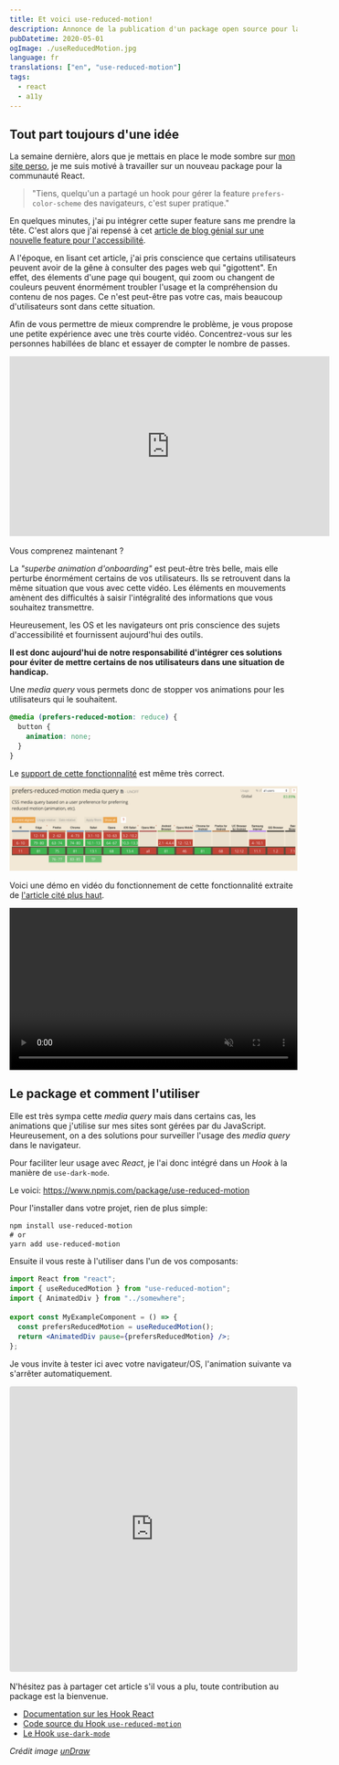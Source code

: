 ```yaml
---
title: Et voici use-reduced-motion!
description: Annonce de la publication d'un package open source pour la gestion de la réduction des mouvements pour l'accessibilité du web. Inspiré de mes lectures et voulant en apprendre plus sur les Hook de React.
pubDatetime: 2020-05-01
ogImage: ./useReducedMotion.jpg
language: fr
translations: ["en", "use-reduced-motion"]
tags:
  - react
  - a11y
---
```


## Tout part toujours d'une idée

La semaine dernière, alors que je mettais en place le mode sombre sur [mon site perso](https://slashgear.github.io/fr/), je me suis motivé à travailler sur un nouveau package pour la communauté React.

> "Tiens, quelqu'un a partagé un hook pour gérer la feature `prefers-color-scheme` des navigateurs, c'est super pratique."

En quelques minutes, j'ai pu intégrer cette super feature sans me prendre la tête.
C'est alors que j'ai repensé à cet [article de blog génial sur une nouvelle feature pour l'accessibilité](https://web.dev/prefers-reduced-motion/).

A l'époque, en lisant cet article, j'ai pris conscience que certains utilisateurs peuvent avoir de la gêne à consulter des pages web qui "gigottent".
En effet, des élements d'une page qui bougent, qui zoom ou changent de couleurs peuvent énormément troubler l'usage et la compréhension du contenu de nos pages.
Ce n'est peut-être pas votre cas, mais beaucoup d'utilisateurs sont dans cette situation.

Afin de vous permettre de mieux comprendre le problème, je vous propose une petite expérience avec une très courte vidéo.
Concentrez-vous sur les personnes habillées de blanc et essayer de compter le nombre de passes.

<iframe width="560" height="315" src="https://www.youtube-nocookie.com/embed/Ahg6qcgoay4" frameborder="0" allow="accelerometer; autoplay; encrypted-media; gyroscope; picture-in-picture" allowfullscreen></iframe>

Vous comprenez maintenant ?

La _"superbe animation d'onboarding"_ est peut-être très belle, mais elle perturbe énormément certains de vos utilisateurs.
Ils se retrouvent dans la même situation que vous avec cette vidéo.
Les éléments en mouvements amènent des difficultés à saisir l'intégralité des informations que vous souhaitez transmettre.

Heureusement, les OS et les navigateurs ont pris conscience des sujets d'accessibilité et fournissent aujourd'hui des outils.

**Il est donc aujourd'hui de notre responsabilité d'intégrer ces solutions pour éviter de mettre certains de nos utilisateurs dans une situation de handicap.**

Une _media query_ vous permets donc de stopper vos animations pour les utilisateurs qui le souhaitent.

```css
@media (prefers-reduced-motion: reduce) {
  button {
    animation: none;
  }
}
```

Le [support de cette fonctionnalité](https://caniuse.com/#feat=prefers-reduced-motion) est même très correct.

![Support de la fonctionnalité prefers-reduced-motion en mai 2020](./prefersReduceMotion-support-05-2020.png)

Voici une démo en vidéo du fonctionnement de cette fonctionnalité extraite de [l'article cité plus haut](https://web.dev/prefers-reduced-motion/).

<div style="position:relative;height:0;padding-bottom:56.25%">
<video muted="" playsinline="" controls="" style=" position: absolute; top: 0; left: 0; width: 100%; height: 100%; ">
    <source src="https://storage.googleapis.com/web-dev-assets/prefers-reduced-motion/prefers-reduced-motion.mp4" type="video/mp4">
</video>
</div>

## Le package et comment l'utiliser

Elle est très sympa cette _media query_ mais dans certains cas, les animations que j'utilise sur mes sites sont gérées par du JavaScript.
Heureusement, on a des solutions pour surveiller l'usage des _media query_ dans le navigateur.

Pour faciliter leur usage avec _React_, je l'ai donc intégré dans un _Hook_ à la manière de `use-dark-mode`.

Le voici: https://www.npmjs.com/package/use-reduced-motion

Pour l'installer dans votre projet, rien de plus simple:

```shell
npm install use-reduced-motion
# or
yarn add use-reduced-motion
```

Ensuite il vous reste à l'utiliser dans l'un de vos composants:

```jsx
import React from "react";
import { useReducedMotion } from "use-reduced-motion";
import { AnimatedDiv } from "../somewhere";

export const MyExampleComponent = () => {
  const prefersReducedMotion = useReducedMotion();
  return <AnimatedDiv pause={prefersReducedMotion} />;
};
```

Je vous invite à tester ici avec votre navigateur/OS, l'animation suivante va s'arrêter automatiquement.

<iframe
 src="https://codesandbox.io/embed/use-reduced-motion-pi966?fontsize=14&hidenavigation=1&theme=dark&view=preview"
 style="width:100%; height:500px; border:0; border-radius: 4px; overflow:hidden;"
 title="use-reduced-motion"
 allow="accelerometer; ambient-light-sensor; camera; encrypted-media; geolocation; gyroscope; hid; microphone; midi; payment; usb; vr"
 sandbox="allow-forms allow-modals allow-popups allow-presentation allow-same-origin allow-scripts"></iframe>

N'hésitez pas à partager cet article s'il vous a plu, toute contribution au package est la bienvenue.

- [Documentation sur les Hook React](https://fr.reactjs.org/docs/hooks-intro.html)
- [Code source du Hook `use-reduced-motion`](https://github.com/Slashgear/use-reduced-motion)
- [Le Hook `use-dark-mode`](https://github.com/donavon/use-dark-mode)

_Crédit image [unDraw](https://undraw.co/)_
